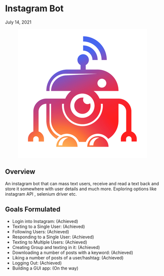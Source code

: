 # Instagram Bot
July 14, 2021

<p align="center">
  <img src="InstagramBot.jpg" />
</p>

## Overview
An instagram bot that can mass text users, receive and read a text back and store it somewhere with user details and much more. Exploring options like instagram API , selenium driver etc.

## Goals Formulated
<ul>
  <li> Login into Instagram: (Achieved)</li>
  <li> Texting to a Single User: (Achieved) </li>
  <li> Following Users: (Achieved) </li>
  <li> Responding to a Single User: (Achieved) </li>
  <li> Texting to Multiple Users: (Achieved)</li>
  <li> Creating Group and texting in it: (Achieved)</li>
  <li> Downloading a number of posts with a keyword: (Achieved)</li>
  <li> Liking a number of posts of a user/hashtag: (Achieved)</li>
  <li> Logging Out: (Achieved) </li>
  <li> Building a GUI app: (On the way)</li>
</ul>
